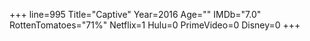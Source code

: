+++
line=995
Title="Captive"
Year=2016
Age=""
IMDb="7.0"
RottenTomatoes="71%"
Netflix=1
Hulu=0
PrimeVideo=0
Disney=0
+++

